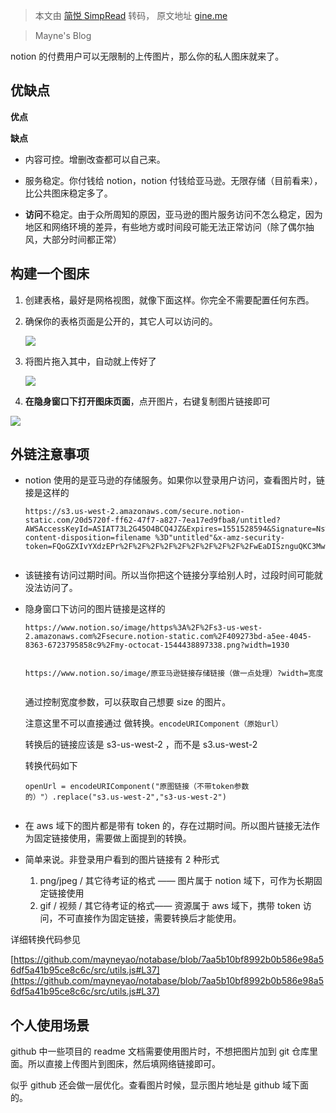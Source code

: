> 本文由 [简悦 SimpRead](http://ksria.com/simpread/) 转码， 原文地址 [gine.me](https://gine.me/posts/0f9bfeceeaad42649ef70c54d8fdffa6)

> Mayne's Blog

notion 的付费用户可以无限制的上传图片，那么你的私人图床就来了。

优缺点
---

**优点**

**缺点**

*   内容可控。增删改查都可以自己来。
    
*   服务稳定。你付钱给 notion，notion 付钱给亚马逊。无限存储（目前看来），比公共图床稳定多了。
    
*   **访问**不稳定。由于众所周知的原因，亚马逊的图片服务访问不怎么稳定，因为地区和网络环境的差异，有些地方或时间段可能无法正常访问（除了偶尔抽风，大部分时间都正常）
    

构建一个图床
------

1.  创建表格，最好是网格视图，就像下面这样。你完全不需要配置任何东西。
    
2.  确保你的表格页面是公开的，其它人可以访问的。
    
    ![](https://s3.us-west-2.amazonaws.com/secure.notion-static.com/f092aa2e-0fbb-4ff8-bad2-492f69eed61a/Untitled.png?X-Amz-Algorithm=AWS4-HMAC-SHA256&X-Amz-Content-Sha256=UNSIGNED-PAYLOAD&X-Amz-Credential=AKIAT73L2G45EIPT3X45%2F20221213%2Fus-west-2%2Fs3%2Faws4_request&X-Amz-Date=20221213T092011Z&X-Amz-Expires=3600&X-Amz-Signature=4805c780e5313997c3761cb42af26a394e850e940d52a6d6ec45ee6a2e0ee254&X-Amz-SignedHeaders=host&x-id=GetObject)
    
3.  将图片拖入其中，自动就上传好了
    
    ![](https://s3.us-west-2.amazonaws.com/secure.notion-static.com/82a6bf7d-a7d0-47d4-bc94-7b8bc9aee1c2/notion-images-demo.gif?X-Amz-Algorithm=AWS4-HMAC-SHA256&X-Amz-Content-Sha256=UNSIGNED-PAYLOAD&X-Amz-Credential=AKIAT73L2G45EIPT3X45%2F20221213%2Fus-west-2%2Fs3%2Faws4_request&X-Amz-Date=20221213T092012Z&X-Amz-Expires=3600&X-Amz-Signature=12fd73157dd8f17bb2163ca671e05e377a479a87eed992f4c0bbc5d4d1bc3126&X-Amz-SignedHeaders=host&x-id=GetObject)
    
4.  **在隐身窗口下打开图床页面**，点开图片，右键复制图片链接即可
    

![](https://s3.us-west-2.amazonaws.com/secure.notion-static.com/44b49c0d-ed51-4eb1-856e-a7780d7b369d/Untitled.png?X-Amz-Algorithm=AWS4-HMAC-SHA256&X-Amz-Content-Sha256=UNSIGNED-PAYLOAD&X-Amz-Credential=AKIAT73L2G45EIPT3X45%2F20221213%2Fus-west-2%2Fs3%2Faws4_request&X-Amz-Date=20221213T092010Z&X-Amz-Expires=3600&X-Amz-Signature=0191340133e904b71a6320195f34bf3e2617c7c910acb3810f8d4d870506e743&X-Amz-SignedHeaders=host&x-id=GetObject)

外链注意事项
------

*   notion 使用的是亚马逊的存储服务。如果你以登录用户访问，查看图片时，链接是这样的
    
    ```
    https://s3.us-west-2.amazonaws.com/secure.notion-static.com/20d5720f-ff62-47f7-a827-7ea17ed9fba8/untitled?AWSAccessKeyId=ASIAT73L2G45O4BCQ4JZ&Expires=1551528594&Signature=Ns%2BKYeSR%2FBhkezc8MF8lPNgnTow%3D&response-content-disposition=filename %3D"untitled"&x-amz-security-token=FQoGZXIvYXdzEPr%2F%2F%2F%2F%2F%2F%2F%2F%2F%2FwEaDISznguQKC3MwayxlCK3A%2BV3a%2FMYCX09A8pvHzq3xXZzYC4d6x9zYYOrFqFAps0Yj8dgwL3eSQxH9NOpGc3OXjF0YFfcnhPp2U4p6XVKtAAi4lMsotKtrIGmqWBwEFbwSr%2FE9wueXOAv4UJMsL%2BPZyIdzwvkGR7PlGV9ftDozBPOHmHJApi7MxzehqWKlF9A%2FIoCKAGzvcQldSMJSbE%2FMkEksPeW1215McWUYP%2Fn%2FnpPi8hqWw5GqA3bnNZ%2BSxLe2eFKTJtByC%2FtkDsqTTqlmLo7HJqfN4RmyvHw11V6tuuL25lmr3C1mnhjaN1ZNoN1opmalcwcRj%2F1UmDprDRbhVCgq%2FIgtq4XPuubROk5V%2FQyCq9MS%2FYeeqAn2lsSAdFBEmmUrRSz1v%2Fa1SuwasPirZuMOrYi2fs4zAlByK5dYsoPRCwKzjCg7oDfa2%2BpkKl0rqHEx8WhEHvgK%2F7BZmCIHmuaqX1ppQ4ZGum22RFecYnO7xx1cbTmbBUuK3MGRGCUxsG0vXqWldD13kpMFlVsR7VXa3RaJHKZMfr8nbjnbJWvTKfGPDKamcJCAaKjcngbW9mETi%2B%2BvT%2FQf9WOSKzmkWMWFD4uoTYoqt3j4wU%3D
    
    
    ```
    
*   该链接有访问过期时间。所以当你把这个链接分享给别人时，过段时间可能就没法访问了。
    
*   隐身窗口下访问的图片链接是这样的
    
    ```
    https://www.notion.so/image/https%3A%2F%2Fs3-us-west-2.amazonaws.com%2Fsecure.notion-static.com%2F409273bd-a5ee-4045-8363-6723795858c9%2Fmy-octocat-1544438897338.png?width=1930
    
    
    ```
    
    ```
    https://www.notion.so/image/原亚马逊链接存储链接（做一点处理）?width=宽度
    
    
    ```
    
    通过控制宽度参数，可以获取自己想要 size 的图片。
    
    注意这里不可以直接通过 做转换。`encodeURIComponent（原始url）`
    
    转换后的链接应该是 s3-us-west-2 ，而不是 s3.us-west-2
    
    转换代码如下
    
    ```
    openUrl = encodeURIComponent("原图链接（不带token参数的）"）.replace("s3.us-west-2","s3-us-west-2")
    
    
    ```
    
*   在 aws 域下的图片都是带有 token 的，存在过期时间。所以图片链接无法作为固定链接使用，需要做上面提到的转换。
    
*   简单来说。非登录用户看到的图片链接有 2 种形式
    
    1.  png/jpeg / 其它待考证的格式 —— 图片属于 notion 域下，可作为长期固定链接使用
    2.  gif / 视频 / 其它待考证的格式—— 资源属于 aws 域下，携带 token 访问，不可直接作为固定链接，需要转换后才能使用。

详细转换代码参见

[https://github.com/mayneyao/notabase/blob/7aa5b10bf8992b0b586e98a56df5a41b95ce8c6c/src/utils.js#L37](https://github.com/mayneyao/notabase/blob/7aa5b10bf8992b0b586e98a56df5a41b95ce8c6c/src/utils.js#L37)

个人使用场景
------

github 中一些项目的 readme 文档需要使用图片时，不想把图片加到 git 仓库里面。所以直接上传图片到图床，然后填网络链接即可。

似乎 github 还会做一层优化。查看图片时候，显示图片地址是 github 域下面的。